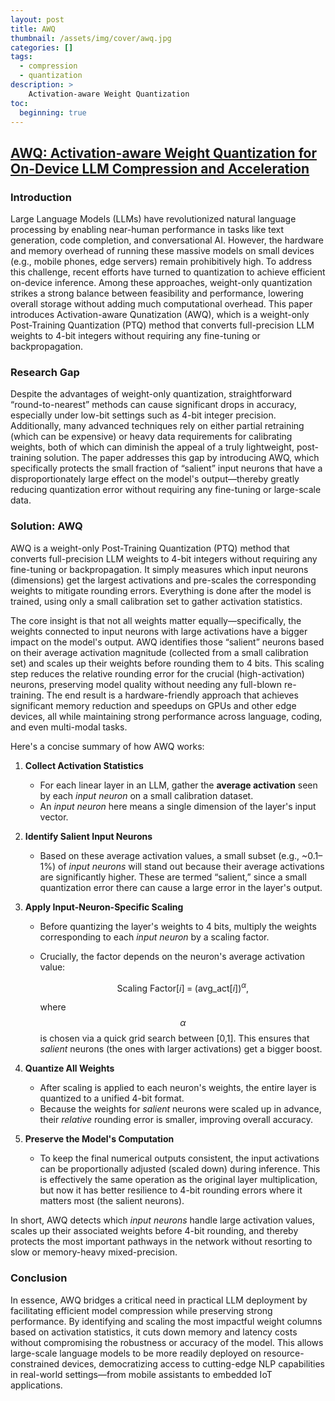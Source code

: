 ```yaml
---
layout: post
title: AWQ
thumbnail: /assets/img/cover/awq.jpg
categories: []
tags:
  - compression
  - quantization
description: >
    Activation-aware Weight Quantization
toc:
  beginning: true
---
```


## [AWQ: Activation-aware Weight Quantization for On-Device LLM Compression and Acceleration][awqPaper]


### Introduction

Large Language Models (LLMs) have revolutionized natural language processing by enabling near-human performance in tasks like text generation, code completion, and conversational AI. However, the hardware and memory overhead of running these massive models on small devices (e.g., mobile phones, edge servers) remain prohibitively high. To address this challenge, recent efforts have turned to quantization to achieve efficient on-device inference. Among these approaches, weight-only quantization strikes a strong balance between feasibility and performance, lowering overall storage without adding much computational overhead. This paper introduces Activation-aware Qunatization (AWQ), which is a weight-only Post-Training Quantization (PTQ) method that converts full-precision LLM weights to 4-bit integers without requiring any fine-tuning or backpropagation.


### Research Gap

Despite the advantages of weight-only quantization, straightforward “round-to-nearest” methods can cause significant drops in accuracy, especially under low-bit settings such as 4-bit integer precision. Additionally, many advanced techniques rely on either partial retraining (which can be expensive) or heavy data requirements for calibrating weights, both of which can diminish the appeal of a truly lightweight, post-training solution. The paper addresses this gap by introducing AWQ, which specifically protects the small fraction of “salient” input neurons that have a disproportionately large effect on the model's output—thereby greatly reducing quantization error without requiring any fine-tuning or large-scale data.


### Solution: AWQ

 AWQ is a weight-only Post-Training Quantization (PTQ) method that converts full-precision LLM weights to 4-bit integers without requiring any fine-tuning or backpropagation. It simply measures which input neurons (dimensions) get the largest activations and pre-scales the corresponding weights to mitigate rounding errors. Everything is done after the model is trained, using only a small calibration set to gather activation statistics.

The core insight is that not all weights matter equally—specifically, the weights connected to input neurons with large activations have a bigger impact on the model's output. AWQ identifies those “salient” neurons based on their average activation magnitude (collected from a small calibration set) and scales up their weights before rounding them to 4 bits. This scaling step reduces the relative rounding error for the crucial (high-activation) neurons, preserving model quality without needing any full-blown re-training. The end result is a hardware-friendly approach that achieves significant memory reduction and speedups on GPUs and other edge devices, all while maintaining strong performance across language, coding, and even multi-modal tasks.

Here's a concise summary of how AWQ works:

1. **Collect Activation Statistics**  
   - For each linear layer in an LLM, gather the **average activation** seen by each *input neuron* on a small calibration dataset.  
   - An *input neuron* here means a single dimension of the layer's input vector.

2. **Identify Salient Input Neurons**  
   - Based on these average activation values, a small subset (e.g., ~0.1–1%) of *input neurons* will stand out because their average activations are significantly higher. These are termed “salient,” since a small quantization error there can cause a large error in the layer's output.

3. **Apply Input-Neuron-Specific Scaling**  
   - Before quantizing the layer's weights to 4 bits, multiply the weights corresponding to each *input neuron* by a scaling factor. 
   - Crucially, the factor depends on the neuron's average activation value: 

     $$
       \text{Scaling Factor}[i] \;=\; \bigl(\text{avg_act}[i]\bigr)^{\alpha},
     $$

     where $$\alpha$$ is chosen via a quick grid search between [0,1]. This ensures that *salient* neurons (the ones with larger activations) get a bigger boost.

4. **Quantize All Weights**  
   - After scaling is applied to each neuron's weights, the entire layer is quantized to a unified 4-bit format. 
   - Because the weights for *salient* neurons were scaled up in advance, their *relative* rounding error is smaller, improving overall accuracy.

5. **Preserve the Model's Computation**  
   - To keep the final numerical outputs consistent, the input activations can be proportionally adjusted (scaled down) during inference. This is effectively the same operation as the original layer multiplication, but now it has better resilience to 4-bit rounding errors where it matters most (the salient neurons).

In short, AWQ detects which *input neurons* handle large activation values, scales up their associated weights before 4-bit rounding, and thereby protects the most important pathways in the network without resorting to slow or memory-heavy mixed-precision.


### Conclusion

In essence, AWQ bridges a critical need in practical LLM deployment by facilitating efficient model compression while preserving strong performance. By identifying and scaling the most impactful weight columns based on activation statistics, it cuts down memory and latency costs without compromising the robustness or accuracy of the model. This allows large-scale language models to be more readily deployed on resource-constrained devices, democratizing access to cutting-edge NLP capabilities in real-world settings—from mobile assistants to embedded IoT applications.


[awqPaper]: https://arxiv.org/pdf/2306.00978